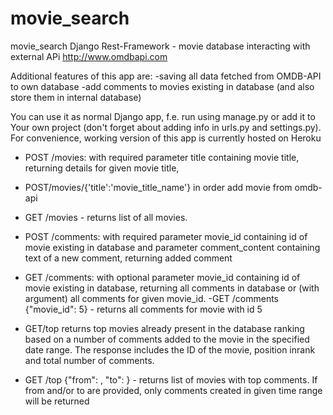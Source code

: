 # movie_search
movie_search Django Rest-Framework -  movie database interacting with external APi http://www.omdbapi.com

Additional features of this app are:
-saving all data fetched from OMDB-API to own database 
-add comments to movies existing in database (and also store them in internal database)


You can use it as normal Django app, f.e. run using manage.py or add it to Your own project 
(don't forget about adding info in urls.py and settings.py).
For convenience, working version of this app is currently hosted on Heroku 



- POST /movies: with required parameter title containing movie title, returning details for given movie title,

- POST/movies/{'title':'movie_title_name'} in order add movie from omdb-api 

- GET /movies - returns list of all movies.

- POST /comments: with required parameter movie_id containing id of movie existing in database
  and parameter comment_content containing text of a new comment, returning added comment 

- GET /comments: with optional parameter movie_id containing id of movie existing in database, returning all 
  comments in database or (with argument) all comments for given movie_id.
 -GET /comments {"movie_id": 5} - returns all comments for movie with id 5

- GET/top returns top movies already present in the database ranking based on a number 
  of comments added to the movie  in the specified date range. The response  includes 
  the ID of the movie, position inrank and total number of comments.

- GET /top {"from": <date>, "to": <date>} - returns list of movies with top comments. If from and/or to are provided,
  only comments created in given time range will be returned 

